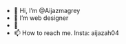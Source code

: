 - 👋 Hi, I’m @Aijazmagrey
- 👀 I’m web designer
- 💞️ 
- 📫 How to reach me. 
Insta: aijazah04

<!---
Aijazmagrey/Aijazmagrey is a ✨ special ✨ repository because its `README.md` (this file) appears on your GitHub profile.
You can click the Preview link to take a look at your changes.
--->
